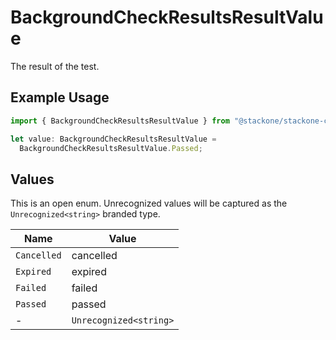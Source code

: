 # BackgroundCheckResultsResultValue

The result of the test.

## Example Usage

```typescript
import { BackgroundCheckResultsResultValue } from "@stackone/stackone-client-ts/sdk/models/shared";

let value: BackgroundCheckResultsResultValue =
  BackgroundCheckResultsResultValue.Passed;
```

## Values

This is an open enum. Unrecognized values will be captured as the `Unrecognized<string>` branded type.

| Name                   | Value                  |
| ---------------------- | ---------------------- |
| `Cancelled`            | cancelled              |
| `Expired`              | expired                |
| `Failed`               | failed                 |
| `Passed`               | passed                 |
| -                      | `Unrecognized<string>` |